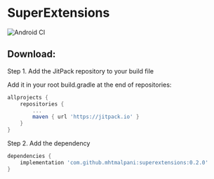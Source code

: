 # SuperExtensions

![Android CI](https://github.com/mhtmalpani/superextensions/workflows/Android%20CI/badge.svg)

## Download:

Step 1. Add the JitPack repository to your build file

Add it in your root build.gradle at the end of repositories:

```gradle
allprojects {
    repositories {
        ...
        maven { url 'https://jitpack.io' }
    }
}
```

Step 2. Add the dependency

```gradle
dependencies {
    implementation 'com.github.mhtmalpani:superextensions:0.2.0'
}
```